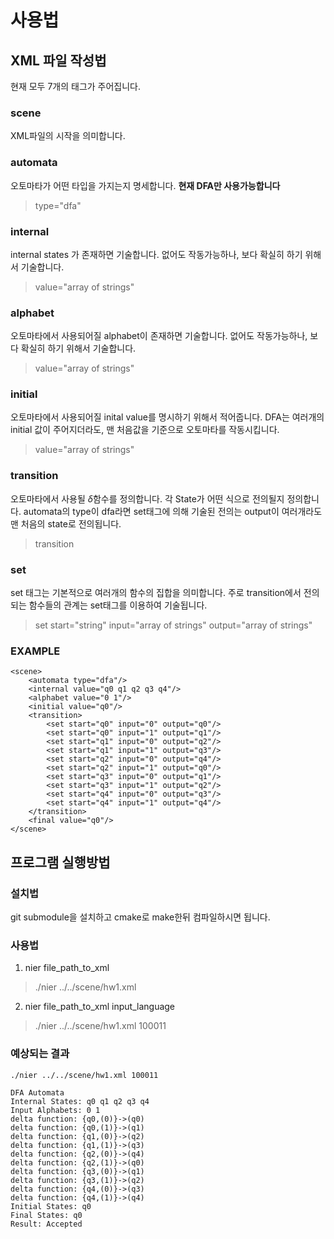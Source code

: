 # 사용법
## XML 파일 작성법
현재 모두 7개의 태그가 주어집니다. 
### scene
XML파일의 시작을 의미합니다.
### automata
오토마타가 어떤 타입을 가지는지 명세합니다. **현재 DFA만 사용가능합니다** 
>type="dfa"
### internal
internal states 가 존재하면 기술합니다. 없어도 작동가능하나, 보다 확실히 하기 위해서 기술합니다. 
>value="array of strings"
### alphabet
오토마타에서 사용되어질 alphabet이 존재하면 기술합니다. 없어도 작동가능하나, 보다 확실히 하기 위해서 기술합니다. 
>value="array of strings"
### initial
오토마타에서 사용되어질 inital value를 명시하기 위해서 적어줍니다. DFA는 여러개의 initial 값이 주어지더라도, 맨 처음값을 기준으로 오토마타를 작동시킵니다. 
>value="array of strings"
### transition
오토마타에서 사용될 $\delta$함수를 정의합니다. 각 State가 어떤 식으로 전의될지 정의합니다. automata의 type이 dfa라면 set태그에 의해 기술된 전의는 output이 여러개라도 맨 처음의 state로 전의됩니다.
>transition
### set
set 태그는 기본적으로 여러개의 함수의 집합을 의미합니다. 주로 transition에서 전의되는 함수들의 관계는 set태그를 이용하여 기술됩니다. 
>set start="string" input="array of strings" output="array of strings"
### EXAMPLE
```
<scene>
	<automata type="dfa"/>
    <internal value="q0 q1 q2 q3 q4"/>
    <alphabet value="0 1"/>
    <initial value="q0"/>
    <transition>
        <set start="q0" input="0" output="q0"/>
        <set start="q0" input="1" output="q1"/>
        <set start="q1" input="0" output="q2"/>
        <set start="q1" input="1" output="q3"/>
        <set start="q2" input="0" output="q4"/>
        <set start="q2" input="1" output="q0"/>
        <set start="q3" input="0" output="q1"/>
        <set start="q3" input="1" output="q2"/>
        <set start="q4" input="0" output="q3"/>
        <set start="q4" input="1" output="q4"/>
    </transition>
    <final value="q0"/>
</scene>
```
## 프로그램 실행방법
### 설치법
git submodule을 설치하고 cmake로 make한뒤 컴파일하시면 됩니다.
### 사용법
1. nier file_path_to_xml 
>./nier ../../scene/hw1.xml
2. nier file_path_to_xml input_language
>./nier ../../scene/hw1.xml 100011
### 예상되는 결과
```
./nier ../../scene/hw1.xml 100011

DFA Automata
Internal States: q0 q1 q2 q3 q4
Input Alphabets: 0 1
delta function: {q0,(0)}->(q0)
delta function: {q0,(1)}->(q1)
delta function: {q1,(0)}->(q2)
delta function: {q1,(1)}->(q3)
delta function: {q2,(0)}->(q4)
delta function: {q2,(1)}->(q0)
delta function: {q3,(0)}->(q1)
delta function: {q3,(1)}->(q2)
delta function: {q4,(0)}->(q3)
delta function: {q4,(1)}->(q4)
Initial States: q0
Final States: q0
Result: Accepted
```
